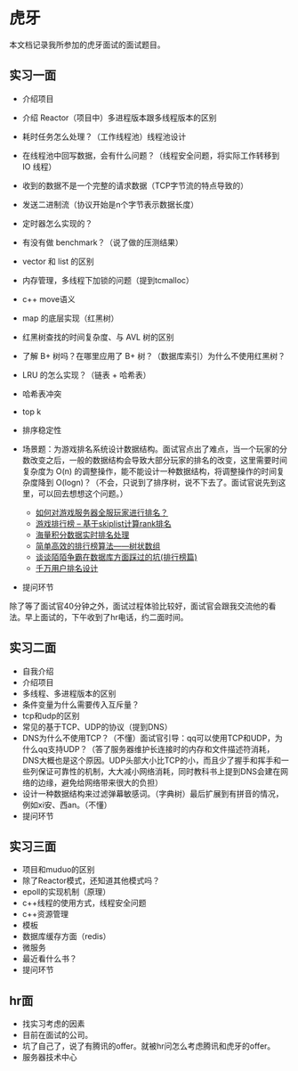 # 虎牙

本文档记录我所参加的虎牙面试的面试题目。

## 实习一面

- 介绍项目
- 介绍 Reactor（项目中）多进程版本跟多线程版本的区别
- 耗时任务怎么处理？（工作线程池）线程池设计

- 在线程池中回写数据，会有什么问题？（线程安全问题，将实际工作转移到 IO 线程）
- 收到的数据不是一个完整的请求数据（TCP字节流的特点导致的）
- 发送二进制流（协议开始是n个字节表示数据长度）
- 定时器怎么实现的？

- 有没有做 benchmark？（说了做的压测结果）
- vector 和 list 的区别
- 内存管理，多线程下加锁的问题（提到tcmalloc）
- c++ move语义
- map 的底层实现（红黑树）
- 红黑树查找的时间复杂度、与 AVL 树的区别
- 了解 B+ 树吗？在哪里应用了 B+ 树？（数据库索引）为什么不使用红黑树？
- LRU 的怎么实现？（链表 + 哈希表）
- 哈希表冲突
- top k
- 排序稳定性
- 场景题：为游戏排名系统设计数据结构。面试官点出了难点，当一个玩家的分数改变之后，一般的数据结构会导致大部分玩家的排名的改变，这里需要时间复杂度为 O(n) 的调整操作，能不能设计一种数据结构，将调整操作的时间复杂度降到 O(logn)？（不会，只说到了排序树，说不下去了。面试官说先到这里，可以回去想想这个问题。）
  - [如何对游戏服务器全服玩家进行排名？](https://www.zhihu.com/question/27933771/answer/254753978)
  - [游戏排行榜 – 基于skiplist计算rank排名](https://yuerblog.cc/2019/02/13/skiplist-rank/)
  - [海量积分数据实时排名处理](https://blog.csdn.net/hijogin/article/details/8915159)
  - [简单高效的排行榜算法——树状数组](https://www.owenzhang.net/blog/325.html)
  - [谈谈陌陌争霸在数据库方面踩过的坑(排行榜篇)](https://blog.codingnow.com/2014/03/mmzb_db_2.html)
  - [千万用户排名设计](https://zhuanlan.zhihu.com/p/50770947)
- 提问环节

除了等了面试官40分钟之外，面试过程体验比较好，面试官会跟我交流他的看法。早上面试的，下午收到了hr电话，约二面时间。

## 实习二面

- 自我介绍
- 介绍项目
- 多线程、多进程版本的区别
- 条件变量为什么需要传入互斥量？
- tcp和udp的区别
- 常见的基于TCP、UDP的协议（提到DNS）
- DNS为什么不使用TCP？（不懂）面试官引导：qq可以使用TCP和UDP，为什么qq支持UDP？（答了服务器维护长连接时的内存和文件描述符消耗，DNS大概也是这个原因。UDP头部大小比TCP的小，而且少了握手和挥手和一些列保证可靠性的机制，大大减小网络消耗，同时教科书上提到DNS会建在网络的边缘，避免给网络带来很大的负担）
- 设计一种数据结构来过滤弹幕敏感词。（字典树）最后扩展到有拼音的情况，例如xi安、西an。（不懂）
- 提问环节

## 实习三面

- 项目和muduo的区别
- 除了Reactor模式，还知道其他模式吗？
- epoll的实现机制（原理）
- c++线程的使用方式，线程安全问题
- c++资源管理
- 模板
- 数据库缓存方面（redis）
- 微服务
- 最近看什么书？
- 提问环节

## hr面

- 找实习考虑的因素
- 目前在面试的公司。
- 坑了自己了，说了有腾讯的offer。就被hr问怎么考虑腾讯和虎牙的offer。
- 服务器技术中心

